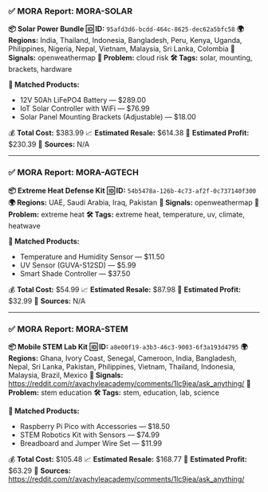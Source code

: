### ✅ MORA Report: MORA-SOLAR

**📦 Solar Power Bundle**
**🆔 ID:** `95afd3d6-bcdd-464c-8625-dec62a5bfc58`
**🌍 Regions:** India, Thailand, Indonesia, Bangladesh, Peru, Kenya, Uganda, Philippines, Nigeria, Nepal, Vietnam, Malaysia, Sri Lanka, Colombia
**📶 Signals:** openweathermap
**🌾 Problem:** cloud risk
**🛠️ Tags:** solar, mounting, brackets, hardware

**🧠 Matched Products:**
- 12V 50Ah LiFePO4 Battery — $289.00
- IoT Solar Controller with WiFi — $76.99
- Solar Panel Mounting Brackets (Adjustable) — $18.00

💰 **Total Cost:** $383.99
📈 **Estimated Resale:** $614.38
💸 **Estimated Profit:** $230.39
📰 **Sources:** N/A

---

### ✅ MORA Report: MORA-AGTECH

**📦 Extreme Heat Defense Kit**
**🆔 ID:** `54b5478a-126b-4c73-af2f-0c737140f300`
**🌍 Regions:** UAE, Saudi Arabia, Iraq, Pakistan
**📶 Signals:** openweathermap
**🌾 Problem:** extreme heat
**🛠️ Tags:** extreme heat, temperature, uv, climate, heatwave

**🧠 Matched Products:**
- Temperature and Humidity Sensor — $11.50
- UV Sensor (GUVA-S12SD) — $5.99
- Smart Shade Controller — $37.50

💰 **Total Cost:** $54.99
📈 **Estimated Resale:** $87.98
💸 **Estimated Profit:** $32.99
📰 **Sources:** N/A

---

### ✅ MORA Report: MORA-STEM

**📦 Mobile STEM Lab Kit**
**🆔 ID:** `a8e00f19-a3b3-46c3-9003-6f3a193d4795`
**🌍 Regions:** Ghana, Ivory Coast, Senegal, Cameroon, India, Bangladesh, Nepal, Sri Lanka, Pakistan, Philippines, Vietnam, Thailand, Indonesia, Malaysia, Brazil, Mexico
**📶 Signals:** https://reddit.com/r/avachyleacademy/comments/1lc9jea/ask_anything/
**🌾 Problem:** stem education
**🛠️ Tags:** stem, education, lab, science

**🧠 Matched Products:**
- Raspberry Pi Pico with Accessories — $18.50
- STEM Robotics Kit with Sensors — $74.99
- Breadboard and Jumper Wire Set — $11.99

💰 **Total Cost:** $105.48
📈 **Estimated Resale:** $168.77
💸 **Estimated Profit:** $63.29
📰 **Sources:** https://reddit.com/r/avachyleacademy/comments/1lc9jea/ask_anything/